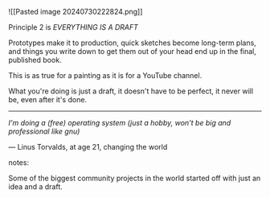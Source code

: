 ![[Pasted image 20240730222824.png]]

Principle 2 is *EVERYTHING IS A DRAFT*

Prototypes make it to production, quick sketches become long-term plans, and things you write down to get them out of your head end up in the final, published book.

This is as true for a painting as it is for a YouTube channel.

What you're doing is just a draft, it doesn't have to be perfect, it never will be, even after it's done.

---

_I'm doing a (free) operating system (just a hobby, won't be big and professional like gnu)_

— Linus Torvalds, at age 21, changing the world

notes:

Some of the biggest community projects in the world started off with just an idea and a draft.